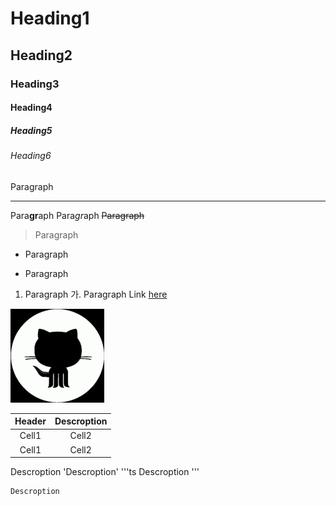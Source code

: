 <!-- Heading -->
# Heading1
## Heading2
### Heading3
#### Heading4
##### Heading5
###### Heading6
Paragraph

<!-- Line -->
___

Para**gr**aph
Para*gr*aph
~~Paragraph~~
> Paragraph
* Paragraph
- Paragraph
1. Paragraph
가. Paragraph
Link [here](http://naver.com)
<!-- image -->
![고양이냐문어냐?](./pf.png)
<!-- Tabble -->
|Header|Descroption|
|:--:|:--:|
|Cell1|Cell2|
|Cell1|Cell2|
<!-- Code -->
Descroption 'Descroption'
'''ts
Descroption
'''
```python
Descroption
```